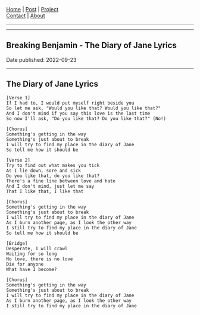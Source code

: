 <nav>
<a href="../index.html">Home</a>
|
<a href="../post.html">Post</a>
|
<a href="../project.html">Project</a>
<nav class="div-right">
<a href="../contact.html">Contact</a>
|
<a href="../about.html">About</a>
</nav>
</header>
<hr><hr>
<main>
<!-- Your Content Start After This Line -->


# Breaking Benjamin - The Diary of Jane Lyrics

Date published: 2022-09-23

---

## The Diary of Jane Lyrics

```
[Verse 1]
If I had to, I would put myself right beside you
So let me ask, "Would you like that? Would you like that?"
And I don't mind if you say this love is the last time
So now I'll ask, "Do you like that? Do you like that?" (No!)

[Chorus]
Something's getting in the way
Something's just about to break
I will try to find my place in the diary of Jane
So tell me how it should be

[Verse 2]
Try to find out what makes you tick
As I lie down, sore and sick
Do you like that, do you like that?
There's a fine line between love and hate
And I don't mind, just let me say
That I like that, I like that

[Chorus]
Something's getting in the way
Something's just about to break
I will try to find my place in the diary of Jane
As I burn another page, as I look the other way
I still try to find my place in the diary of Jane
So tell me how it should be

[Bridge]
Desperate, I will crawl
Waiting for so long
No love, there is no love
Die for anyone
What have I become?

[Chorus]
Something's getting in the way
Something's just about to break
I will try to find my place in the diary of Jane
As I burn another page, as I look the other way
I still try to find my place in the diary of Jane
```
